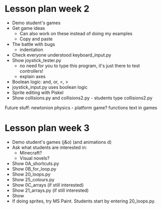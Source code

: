 # Lesson plan week 2
* Demo student's games
* Get game ideas
  * Can also work on these instead of doing my examples
  * Copy and paste
* The battle with bugs
  * indentation
* Check everyone understood keyboard_input.py
* Show joystick_tester.py
  * no need for you to type this program, it's just there to test controllers!
  * explain axes
* Boolean logic: and, or, <, >
* joystick_input.py uses boolean logic
* Sprite editing with Piskel
* Show collisions.py and collisions2.py - students type collisions2.py

Future stuff:
newtonion physics - platform game?
functions
text in games

# Lesson plan week 3
* Demo student's games (j&o) (and animations d)
* Ask what students are interested in:
  * Minecraft?
  * Visual novels?
* Show 0A_shortcuts.py
* Show 0B_for_loop.py
* Show 20_loops.py
* Show 25_colours.py
* Show 0C_arrays  (if still interested)
* Show 21_arrays.py (if still interested)
* Show
* If doing sprites, try MS Paint.  Students start by entering 20_loops.py.

